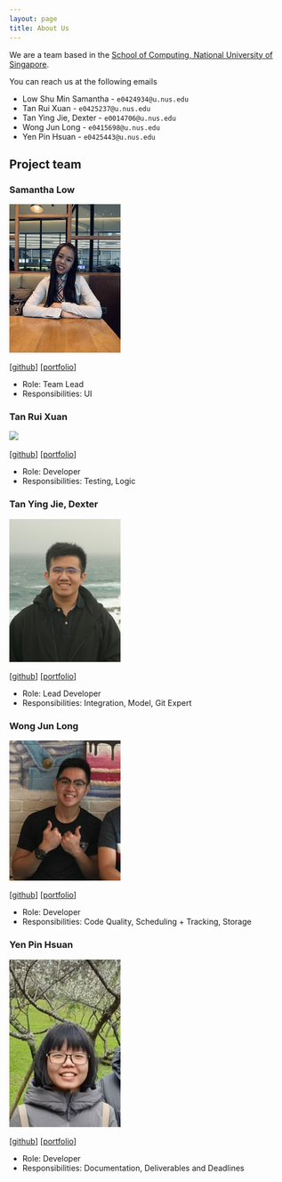 ```yaml
---
layout: page
title: About Us
---
```


We are a team based in the [School of Computing, National University of Singapore](http://www.comp.nus.edu.sg).

You can reach us at the following emails
* Low Shu Min Samantha - `e0424934@u.nus.edu`
* Tan Rui Xuan - `e0425237@u.nus.edu`
* Tan Ying Jie, Dexter - `e0014706@u.nus.edu`
* Wong Jun Long - `e0415698@u.nus.edu`
* Yen Pin Hsuan - `e0425443@u.nus.edu`

## Project team

### Samantha Low

<img src="./images/samlsm.png" width="200px">

[[github](https://github.com/samlsm)]
[[portfolio](team/samlsm.md)]

* Role: Team Lead
* Responsibilities: UI

### Tan Rui Xuan

<img src="images/johndoe.png" width="200px">

[[github](http://github.com/johndoe)]
[[portfolio](team/johndoe.md)]

* Role: Developer
* Responsibilities: Testing, Logic

### Tan Ying Jie, Dexter

<img src="images/dextertanyj.png" width="200px">

[[github](http://github.com/dextertanyj)]
[[portfolio](team/dextertanyj.md)]

* Role: Lead Developer
* Responsibilities: Integration, Model, Git Expert

### Wong Jun Long

<img src="images/junlong4321.png" width="200px">

[[github](http://github.com/junlong4321)]
[[portfolio](team/junlong4321.md)]

* Role: Developer
* Responsibilities: Code Quality, Scheduling + Tracking, Storage

### Yen Pin Hsuan

<img src="images/ypinhsuan.png" width="200px">

[[github](http://github.com/ypinhsuan)]
[[portfolio](team/ypinhsuan.md)]

* Role: Developer
* Responsibilities: Documentation, Deliverables and Deadlines
